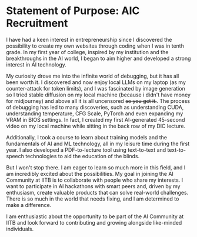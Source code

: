 # Statement of Purpose: AIC Recruitment

I have had a keen interest in entrepreneurship since I discovered the possibility to create my own websites through coding when I was in tenth grade. In my first year of college, inspired by my institution and the breakthroughs in the AI world, I began to aim higher and developed a strong interest in AI technology.

My curiosity drove me into the infinite world of debugging, but it has all been worth it. I discovered and now enjoy local LLMs on my laptop (as my counter-attack for token limits), and I was fascinated by image generation so I tried stable diffusion on my local machine (because i didn't have money for midjourney) and above all it is all uncensored ~~so you get it.~~. The process of debugging has led to many discoveries, such as understanding CUDA, understanding temperature, CFG Scale, PyTorch and even expanding my VRAM in BIOS settings. In fact, I created my first AI-generated 45-second video on my local machine while sitting in the back row of my DIC lecture.

Additionally, I took a course to learn about training models and the fundamentals of AI and ML technology, all in my leisure time during the first year. I also developed a PDF-to-lecture tool using text-to-text and text-to-speech technologies to aid the education of the blinds.

But I won't stop there. I am eager to learn so much more in this field, and I am incredibly excited about the possibilities. My goal in joining the AI Community at IITB is to collaborate with people who share my interests. I want to participate in AI hackathons with smart peers and, driven by my enthusiasm, create valuable products that can solve real-world challenges. There is so much in the world that needs fixing, and I am determined to make a difference.

I am enthusiastic about the opportunity to be part of the AI Community at IITB and look forward to contributing and growing alongside like-minded individuals.
